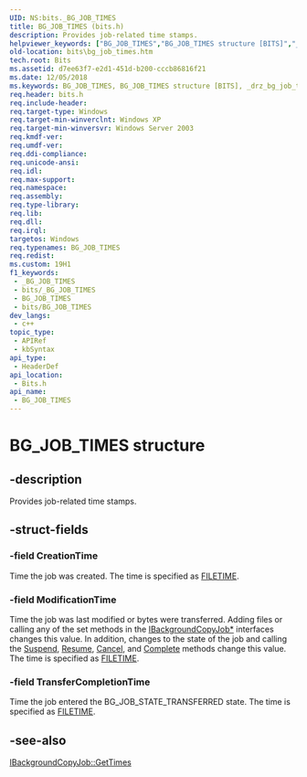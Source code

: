 ```yaml
---
UID: NS:bits._BG_JOB_TIMES
title: BG_JOB_TIMES (bits.h)
description: Provides job-related time stamps.
helpviewer_keywords: ["BG_JOB_TIMES","BG_JOB_TIMES structure [BITS]","_drz_bg_job_times","bits.bg_job_times","bits/BG_JOB_TIMES"]
old-location: bits\bg_job_times.htm
tech.root: Bits
ms.assetid: d7ee63f7-e2d1-451d-b200-cccb86816f21
ms.date: 12/05/2018
ms.keywords: BG_JOB_TIMES, BG_JOB_TIMES structure [BITS], _drz_bg_job_times, bits.bg_job_times, bits/BG_JOB_TIMES
req.header: bits.h
req.include-header: 
req.target-type: Windows
req.target-min-winverclnt: Windows XP
req.target-min-winversvr: Windows Server 2003
req.kmdf-ver: 
req.umdf-ver: 
req.ddi-compliance: 
req.unicode-ansi: 
req.idl: 
req.max-support: 
req.namespace: 
req.assembly: 
req.type-library: 
req.lib: 
req.dll: 
req.irql: 
targetos: Windows
req.typenames: BG_JOB_TIMES
req.redist: 
ms.custom: 19H1
f1_keywords:
 - _BG_JOB_TIMES
 - bits/_BG_JOB_TIMES
 - BG_JOB_TIMES
 - bits/BG_JOB_TIMES
dev_langs:
 - c++
topic_type:
 - APIRef
 - kbSyntax
api_type:
 - HeaderDef
api_location:
 - Bits.h
api_name:
 - BG_JOB_TIMES
---
```


# BG_JOB_TIMES structure


## -description

Provides job-related time stamps.

## -struct-fields

### -field CreationTime

Time the job was created. The time is specified as 
<a href="/windows/win32/api/minwinbase/ns-minwinbase-filetime">FILETIME</a>.

### -field ModificationTime

Time the job was last modified or bytes were transferred. Adding files or calling any of the set methods in the 
<a href="/windows/desktop/api/bits3_0/nn-bits3_0-ibackgroundcopyjob4">IBackgroundCopyJob*</a> interfaces changes this value. In addition, changes to the state of the job and calling the 
<a href="/windows/desktop/api/bits/nf-bits-ibackgroundcopyjob-suspend">Suspend</a>, 
<a href="/windows/desktop/api/bits/nf-bits-ibackgroundcopyjob-resume">Resume</a>, 
<a href="/windows/desktop/api/bits/nf-bits-ibackgroundcopyjob-cancel">Cancel</a>, and 
<a href="/windows/desktop/api/bits/nf-bits-ibackgroundcopyjob-complete">Complete</a> methods change this value. The time is specified as 
<a href="/windows/win32/api/minwinbase/ns-minwinbase-filetime">FILETIME</a>.

### -field TransferCompletionTime

Time the job entered the BG_JOB_STATE_TRANSFERRED state. The time is specified as 
<a href="/windows/win32/api/minwinbase/ns-minwinbase-filetime">FILETIME</a>.

## -see-also

<a href="/windows/desktop/api/bits/nf-bits-ibackgroundcopyjob-gettimes">IBackgroundCopyJob::GetTimes</a>
